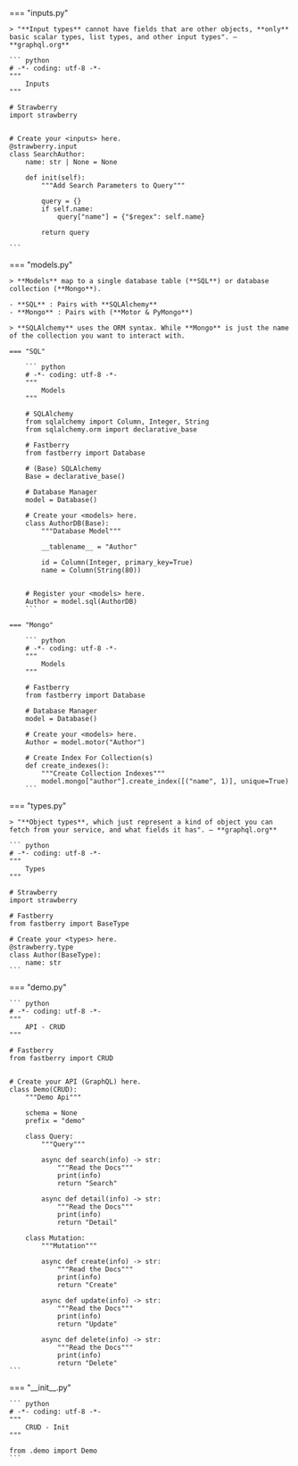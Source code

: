 === "inputs.py"

    > "**Input types** cannot have fields that are other objects, **only** basic scalar types, list types, and other input types". — **graphql.org**

    ``` python
    # -*- coding: utf-8 -*-
    """
        Inputs
    """

    # Strawberry
    import strawberry


    # Create your <inputs> here.
    @strawberry.input
    class SearchAuthor:
        name: str | None = None

        def init(self):
            """Add Search Parameters to Query"""

            query = {}
            if self.name:
                query["name"] = {"$regex": self.name}

            return query

    ```

=== "models.py"

    > **Models** map to a single database table (**SQL**) or database collection (**Mongo**).

    - **SQL** : Pairs with **SQLAlchemy**
    - **Mongo** : Pairs with (**Motor & PyMongo**)

    > **SQLAlchemy** uses the ORM syntax. While **Mongo** is just the name of the collection you want to interact with.

    === "SQL"

        ``` python
        # -*- coding: utf-8 -*-
        """
            Models
        """

        # SQLAlchemy
        from sqlalchemy import Column, Integer, String
        from sqlalchemy.orm import declarative_base

        # Fastberry
        from fastberry import Database

        # (Base) SQLAlchemy
        Base = declarative_base()

        # Database Manager
        model = Database()

        # Create your <models> here.
        class AuthorDB(Base):
            """Database Model"""

            __tablename__ = "Author"

            id = Column(Integer, primary_key=True)
            name = Column(String(80))


        # Register your <models> here.
        Author = model.sql(AuthorDB)
        ```

    === "Mongo"

        ``` python
        # -*- coding: utf-8 -*-
        """
            Models
        """

        # Fastberry
        from fastberry import Database

        # Database Manager
        model = Database()

        # Create your <models> here.
        Author = model.motor("Author")

        # Create Index For Collection(s)
        def create_indexes():
            """Create Collection Indexes"""
            model.mongo["author"].create_index([("name", 1)], unique=True)
        ```

=== "types.py"

    > "**Object types**, which just represent a kind of object you can fetch from your service, and what fields it has". — **graphql.org**

    ``` python
    # -*- coding: utf-8 -*-
    """
        Types
    """

    # Strawberry
    import strawberry

    # Fastberry
    from fastberry import BaseType

    # Create your <types> here.
    @strawberry.type
    class Author(BaseType):
        name: str
    ```

=== "demo.py"

    ``` python
    # -*- coding: utf-8 -*-
    """
        API - CRUD
    """

    # Fastberry
    from fastberry import CRUD


    # Create your API (GraphQL) here.
    class Demo(CRUD):
        """Demo Api"""

        schema = None
        prefix = "demo"

        class Query:
            """Query"""

            async def search(info) -> str:
                """Read the Docs"""
                print(info)
                return "Search"

            async def detail(info) -> str:
                """Read the Docs"""
                print(info)
                return "Detail"

        class Mutation:
            """Mutation"""

            async def create(info) -> str:
                """Read the Docs"""
                print(info)
                return "Create"

            async def update(info) -> str:
                """Read the Docs"""
                print(info)
                return "Update"

            async def delete(info) -> str:
                """Read the Docs"""
                print(info)
                return "Delete"
    ```

=== "\_\_init\_\_.py"

    ``` python
    # -*- coding: utf-8 -*-
    """
        CRUD - Init
    """

    from .demo import Demo
    ```
